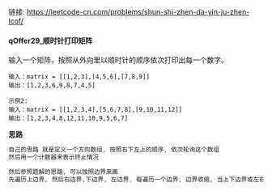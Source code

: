 链接:   https://leetcode-cn.com/problems/shun-shi-zhen-da-yin-ju-zhen-lcof/

#### qOffer29_顺时针打印矩阵

输入一个矩阵，按照从外向里以顺时针的顺序依次打印出每一个数字。



```
输入：matrix = [[1,2,3],[4,5,6],[7,8,9]]
输出：[1,2,3,6,9,8,7,4,5]

示例2:
输入：matrix = [[1,2,3,4],[5,6,7,8],[9,10,11,12]]
输出：[1,2,3,4,8,12,11,10,9,5,6,7]
```

**思路**

```java
自己的思路 就是定义一个方向数组, 按照右下左上的顺序, 依次轮询这个数组
然后用一个计数器来表示终止情况

然后参照题解的思路, 可以按照边界来画
先遍历上边界, 然后右边界,下边界, 左边界, 每遍历一个边界, 边界收缩, 当上下边界或左右边界重合的时候, 就说明遍历完了.  如此就可以完成.. 




```









